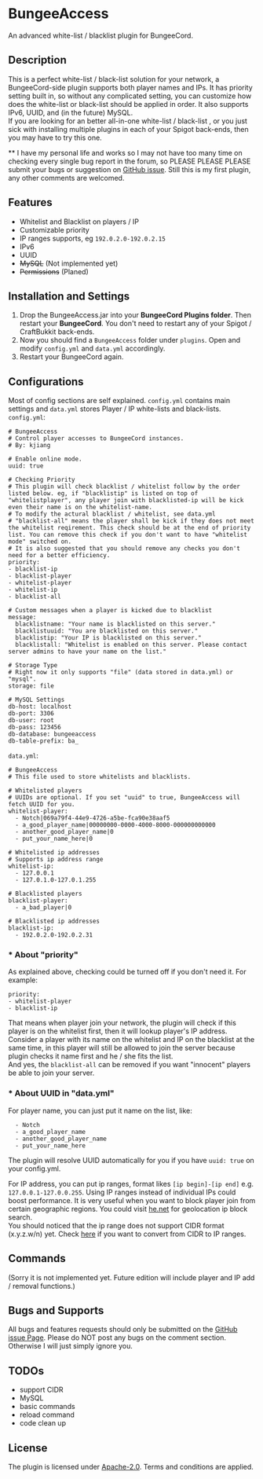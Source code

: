 # BungeeAccess
An advanced white-list / blacklist plugin for BungeeCord.

## Description
This is a perfect white-list / black-list solution for your network, a BungeeCord-side plugin supports both player names and IPs. It has priority setting built in, so without any complicated setting, you can customize how does the white-list or black-list should be applied in order. It also supports IPv6, UUID, and (in the future) MySQL.  
If you are looking for an better all-in-one white-list / black-list , or you just sick with installing multiple plugins in each of your Spigot back-ends, then you may have to try this one.

** I have my personal life and works so I may not have too many time on checking every single bug report in the forum, so PLEASE PLEASE PLEASE submit your bugs or suggestion on [GitHub issue](https://github.com/k-jiang/BungeeAccess/issues). Still this is my first plugin, any other comments are welcomed.

## Features
- Whitelist and Blacklist on players / IP
- Customizable priority
- IP ranges supports, eg `192.0.2.0-192.0.2.15`
- IPv6
- UUID
- ~~MySQL~~ (Not implemented yet)
- ~~Permissions~~ (Planed)

## Installation and Settings
1. Drop the BungeeAccess.jar into your **BungeeCord Plugins folder**. Then restart your **BungeeCord**. You don't need to restart any of your Spigot / CraftBukkit back-ends.
2. Now you should find a `BungeeAccess` folder under `plugins`. Open and modify `config.yml` and `data.yml` accordingly.
3. Restart your BungeeCord again.

## Configurations
Most of config sections are self explained. `config.yml` contains main settings and `data.yml` stores Player / IP white-lists and black-lists.  
`config.yml`:
```
# BungeeAccess
# Control player accesses to BungeeCord instances.
# By: kjiang

# Enable online mode.
uuid: true

# Checking Priority
# This plugin will check blacklist / whitelist follow by the order listed below. eg, if "blacklistip" is listed on top of "whitelistplayer", any player join with blacklisted-ip will be kick even their name is on the whitelist-name.
# To modify the actural blacklist / whitelist, see data.yml
# "blacklist-all" means the player shall be kick if they does not meet the whitelist reqirement. This check should be at the end of priority list. You can remove this check if you don't want to have "whitelist mode" switched on.
# It is also suggested that you should remove any checks you don't need for a better efficiency.
priority:
- blacklist-ip
- blacklist-player
- whitelist-player
- whitelist-ip
- blacklist-all

# Custom messages when a player is kicked due to blacklist
message:
  blacklistname: "Your name is blacklisted on this server."
  blacklistuuid: "You are blacklisted on this server."
  blacklistip: "Your IP is blacklisted on this server."
  blacklistall: "Whitelist is enabled on this server. Please contact server admins to have your name on the list."

# Storage Type
# Right now it only supports "file" (data stored in data.yml) or "mysql".
storage: file

# MySQL Settings
db-host: localhost
db-port: 3306
db-user: root
db-pass: 123456
db-database: bungeeaccess
db-table-prefix: ba_

```
`data.yml`:
```
# BungeeAccess
# This file used to store whitelists and blacklists.

# Whitelisted players
# UUIDs are optional. If you set "uuid" to true, BungeeAccess will fetch UUID for you.
whitelist-player:
  - Notch|069a79f4-44e9-4726-a5be-fca90e38aaf5
  - a_good_player_name|00000000-0000-4000-8000-000000000000
  - another_good_player_name|0
  - put_your_name_here|0

# Whitelisted ip addresses
# Supports ip address range
whitelist-ip:
  - 127.0.0.1
  - 127.0.1.0-127.0.1.255

# Blacklisted players
blacklist-player:
  - a_bad_player|0

# Blacklisted ip addresses
blacklist-ip:
  - 192.0.2.0-192.0.2.31
```

### * About "priority"
As explained above, checking could be turned off if you don't need it. For example:
```
priority:
- whitelist-player
- blacklist-ip
```
That means when player join your network, the plugin will check if this player is on the whitelist first, then it will lookup player's IP address. Consider a player with its name on the whitelist and IP on the blacklist at the same time, in this player will still be allowed to join the server because plugin checks it name first and he / she fits the list.  
And yes, the `blacklist-all` can be removed if you want "innocent" players be able to join your server.

### * About UUID in "data.yml"
For player name, you can just put it name on the list, like:
```
  - Notch
  - a_good_player_name
  - another_good_player_name
  - put_your_name_here
```
The plugin will resolve UUID automatically for you if you have `uuid: true` on your config.yml.  

For IP address, you can put ip ranges, format likes `[ip begin]-[ip end]` e.g. `127.0.0.1-127.0.0.255`. Using IP ranges instead of individual IPs could boost performance. It is very useful when you want to block player join from certain geographic regions. You could visit [he.net](http://bgp.he.net) for geolocation ip block search.  
You should noticed that the ip range does not support CIDR format (x.y.z.w/n) yet. Check [here](http://www.techzoom.net/tools/IPAddressCalculator) if you want to convert from CIDR to IP ranges.

## Commands
(Sorry it is not implemented yet. Future edition will include player and IP add / removal functions.)

## Bugs and Supports
All bugs and features requests should only be submitted on the [GitHub issue Page](https://github.com/k-jiang/BungeeAccess/issues).
Please do NOT post any bugs on the comment section. Otherwise I will just simply ignore you.

## TODOs
- support CIDR
- MySQL
- basic commands
- reload command
- code clean up

## License
The plugin is licensed under [Apache-2.0](https://github.com/k-jiang/BungeeAccess/blob/master/LICENSE). Terms and conditions are applied.
